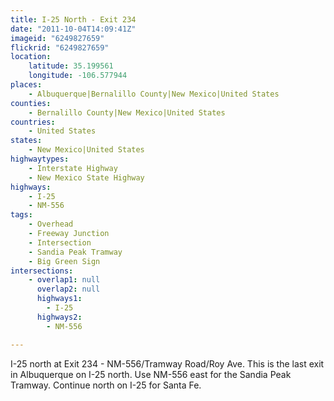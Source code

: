 ```yaml
---
title: I-25 North - Exit 234
date: "2011-10-04T14:09:41Z"
imageid: "6249827659"
flickrid: "6249827659"
location:
    latitude: 35.199561
    longitude: -106.577944
places:
    - Albuquerque|Bernalillo County|New Mexico|United States
counties:
    - Bernalillo County|New Mexico|United States
countries:
    - United States
states:
    - New Mexico|United States
highwaytypes:
    - Interstate Highway
    - New Mexico State Highway
highways:
    - I-25
    - NM-556
tags:
    - Overhead
    - Freeway Junction
    - Intersection
    - Sandia Peak Tramway
    - Big Green Sign
intersections:
    - overlap1: null
      overlap2: null
      highways1:
        - I-25
      highways2:
        - NM-556

---
```

I-25 north at Exit 234 - NM-556/Tramway Road/Roy Ave.  This is the last exit in Albuquerque on I-25 north.  Use NM-556 east for the Sandia Peak Tramway.  Continue north on I-25 for Santa Fe.